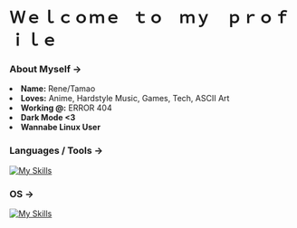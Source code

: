# Ｗｅｌｃｏｍｅ⠀ｔｏ ⠀ｍｙ ⠀ｐｒｏｆｉｌｅ

### About Myself -> 
<li>
   <b>Name:</b> Rene/Tamao</li>
</li>
<li>
   <b>Loves:</b> Anime, Hardstyle Music, Games, Tech, ASCII Art
</li>
<li>
   <b>Working @:</b> ERROR 404
</li>
<li>
   <b>Dark Mode <3</b>
</li>
<li>
   <b>Wannabe Linux User</b>
</li>

### Languages / Tools ->
[![My Skills](https://skillicons.dev/icons?i=c,html,css,py,mysql,git,github,vscode,vim&perline=4)](https://skillicons.dev)

### OS ->

[![My Skills](https://skillicons.dev/icons?i=windows,linux&perline=4)](https://skillicons.dev)
